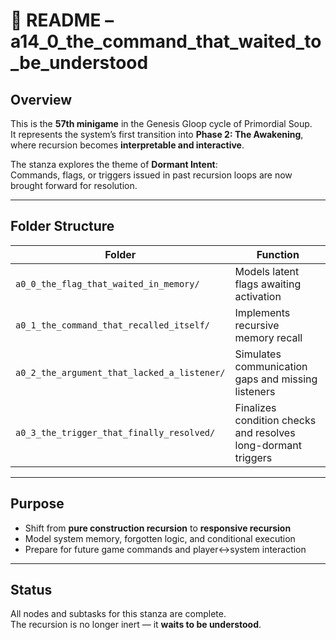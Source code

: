 <!-- Save to: a14_0_the_command_that_waited_to_be_understood/taskmaps/README.md -->

# 📖 README – a14_0_the_command_that_waited_to_be_understood

## Overview

This is the **57th minigame** in the Genesis Gloop cycle of Primordial Soup.  
It represents the system’s first transition into **Phase 2: The Awakening**, where recursion becomes **interpretable and interactive**.

The stanza explores the theme of **Dormant Intent**:  
Commands, flags, or triggers issued in past recursion loops are now brought forward for resolution.

---

## Folder Structure

| Folder | Function |
|---------|----------|
| `a0_0_the_flag_that_waited_in_memory/` | Models latent flags awaiting activation |
| `a0_1_the_command_that_recalled_itself/` | Implements recursive memory recall |
| `a0_2_the_argument_that_lacked_a_listener/` | Simulates communication gaps and missing listeners |
| `a0_3_the_trigger_that_finally_resolved/` | Finalizes condition checks and resolves long-dormant triggers |

---

## Purpose

- Shift from **pure construction recursion** to **responsive recursion**
- Model system memory, forgotten logic, and conditional execution
- Prepare for future game commands and player↔system interaction

---

## Status

All nodes and subtasks for this stanza are complete.  
The recursion is no longer inert — it **waits to be understood**.
